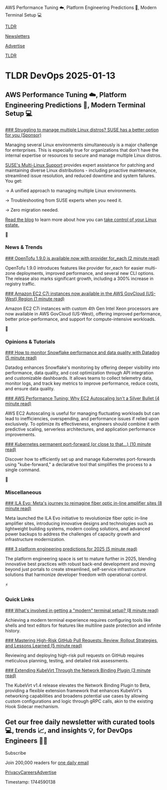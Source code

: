 AWS Performance Tuning ☁️, Platform Engineering Predictions 🔮, Modern Terminal Setup 💻

[TLDR](/)

[Newsletters](/newsletters)

[Advertise](https://advertise.tldr.tech/)

[TLDR](/)

# TLDR DevOps 2025-01-13

## AWS Performance Tuning ☁️, Platform Engineering Predictions 🔮, Modern Terminal Setup 💻

### 

[### Struggling to manage multiple Linux distros? SUSE has a better option for you (Sponsor)](https://www.suse.com/c/how-multi-linux-technical-support-can-streamline-enterprise-it-operations/?utm_source=&amp;utm_medium=&amp;utm_campaign=1_0006990_Multi_Linux_Support_Global_Campaign_us_2025143_en&amp;utm_term=TLDR)

Managing several Linux environments simultaneously is a major challenge for enterprises. This is especially true for organizations that don't have the internal expertise or resources to secure and manage multiple Linux distros.

[SUSE's Multi-Linux Support](https://www.suse.com/c/how-multi-linux-technical-support-can-streamline-enterprise-it-operations/?utm_source=&utm_medium=&utm_campaign=1_0006990_Multi_Linux_Support_Global_Campaign_us_2025143_en&utm_term=TLDR) provides expert assistance for patching and maintaining diverse Linux distributions - including proactive maintenance, streamlined issue resolution, and reduced downtime and system failures. You get:

→ A unified approach to managing multiple Linux environments.

→ Troubleshooting from SUSE experts when you need it.

→ Zero migration needed.

[Read the blog](https://www.suse.com/c/how-multi-linux-technical-support-can-streamline-enterprise-it-operations/?utm_source=&utm_medium=&utm_campaign=1_0006990_Multi_Linux_Support_Global_Campaign_us_2025143_en&utm_term=TLDR) to learn more about how you can [take control of your Linux estate.](https://www.suse.com/c/how-multi-linux-technical-support-can-streamline-enterprise-it-operations/?utm_source=&utm_medium=&utm_campaign=1_0006990_Multi_Linux_Support_Global_Campaign_us_2025143_en&utm_term=TLDR)

📱

### News & Trends

[### OpenTofu 1.9.0 is available now with provider for\_each (2 minute read)](https://opentofu.org/blog/opentofu-1-9-0/?utm_source=tldrdevops)

OpenTofu 1.9.0 introduces features like provider for\_each for easier multi-zone deployments, improved performance, and several new CLI options. The release also marks significant growth, including a 300% increase in registry traffic.

[### Amazon EC2 C7i instances now available in the AWS GovCloud (US-West) Region (1 minute read)](https://aws.amazon.com/about-aws/whats-new/2025/01/amazon-ec2-c7i-instances-aws-govcloud-us-west-region/?utm_source=tldrdevops)

Amazon EC2 C7i instances with custom 4th Gen Intel Xeon processors are now available in AWS GovCloud (US-West), offering improved performance, better price-performance, and support for compute-intensive workloads.

🚀

### Opinions & Tutorials

[### How to monitor Snowflake performance and data quality with Datadog (5 minute read)](https://www.datadoghq.com/blog/monitor-snowflake-with-datadog/?utm_source=tldrdevops)

Datadog enhances Snowflake's monitoring by offering deeper visibility into performance, data quality, and cost optimization through API integration and customizable dashboards. It allows teams to collect telemetry data, monitor logs, and track key metrics to improve performance, reduce costs, and ensure data quality.

[### AWS Performance Tuning: Why EC2 Autoscaling Isn't a Silver Bullet (4 minute read)](https://dzone.com/articles/why-ec2-autoscaling-isnt-a-silver-bullet?utm_source=tldrdevops)

AWS EC2 Autoscaling is useful for managing fluctuating workloads but can lead to inefficiencies, overspending, and performance issues if relied upon exclusively. To optimize its effectiveness, engineers should combine it with predictive scaling, serverless architectures, and application performance improvements.

[### Kubernetes permanent port-forward (or close to that…) (10 minute read)](https://itnext.io/kubernetes-permanent-port-forward-or-close-to-that-a7b5427d01c8?utm_source=tldrdevops)

Discover how to efficiently set up and manage Kubernetes port-forwards using "kube-forward," a declarative tool that simplifies the process to a single command.

🎁

### Miscellaneous

[### ILA Evo: Meta's journey to reimagine fiber optic in-line amplifier sites (8 minute read)](https://engineering.fb.com/2025/01/10/production-engineering/ila-evo-in-line-amplifier-sites-meta/?utm_source=tldrdevops)

Meta launched the ILA Evo initiative to revolutionize fiber optic in-line amplifier sites, introducing innovative designs and technologies such as lightweight building systems, modern cooling solutions, and advanced power backups to address the challenges of capacity growth and infrastructure modernization.

[### 3 platform engineering predictions for 2025 (5 minute read)](https://platformengineering.org/blog/https-platformengineering-org-blog-platform-engineering-predictions-for-2025?utm_source=tldrdevops)

The platform engineering space is set to mature further in 2025, blending innovative best practices with robust back-end development and moving beyond just portals to create streamlined, self-service infrastructure solutions that harmonize developer freedom with operational control.

⚡️

### Quick Links

[### What's involved in getting a "modern" terminal setup? (8 minute read)](https://jvns.ca/blog/2025/01/11/getting-a-modern-terminal-setup/?utm_source=tldrdevops)

Achieving a modern terminal experience requires configuring tools like shells and text editors for features like multiline paste protection and infinite history.

[### Mastering High-Risk GitHub Pull Requests: Review, Rollout Strategies, and Lessons Learned (5 minute read)](https://dzone.com/articles/mastering-high-risk-github-pull-requests?utm_source=tldrdevops)

Reviewing and deploying high-risk pull requests on GitHub requires meticulous planning, testing, and detailed risk assessments.

[### Extending KubeVirt Through the Network Binding Plugin (3 minute read)](https://oilbeater.com/en/2025/01/12/kubevirt-networking/?utm_source=tldrdevops)

The KubeVirt v1.4 release elevates the Network Binding Plugin to Beta, providing a flexible extension framework that enhances KubeVirt's networking capabilities and broadens potential use cases by allowing custom configurations and logic through gRPC calls, akin to the existing Hook Sidecar mechanism.

## Get our free daily newsletter with curated tools 💻, trends 📈, and insights 💡, for DevOps Engineers 👨‍💻

Subscribe

Join 200,000 readers for [one daily email](/api/latest/devops)

[Privacy](/privacy)[Careers](https://jobs.ashbyhq.com/tldr.tech)[Advertise](/devops/advertise)

Timestamp: 1744590138